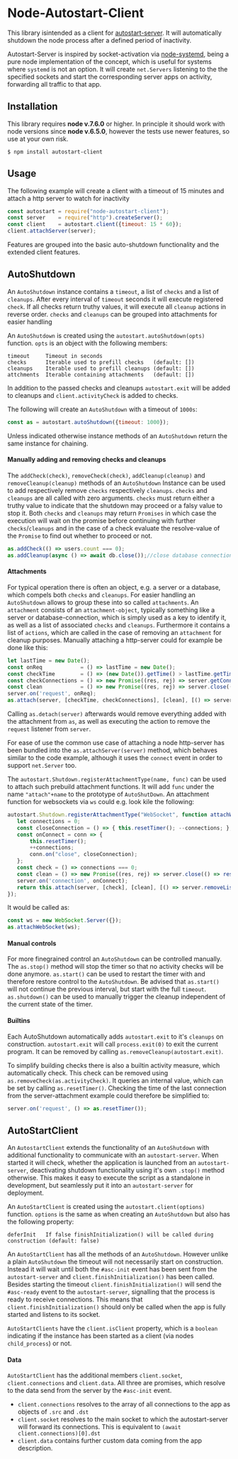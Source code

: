 # Node-Autostart-Client
This library isintended as a client for [autostart-server](https://npmjs.org/autostart-server). It will automatically shutdown the node process after a defined period of inactivity.

Autostart-Server is inspired by socket-activation via [node-systemd](https://github.com/rubenv/node-systemd), being a pure node implementation of the concept, which is useful for systems where ``systemd`` is not an option. It will create ``net.Servers`` listening to the the specified sockets and start the corresponding server apps on activity, forwarding all traffic to that app. 

## Installation
This library requires __node v.7.6.0__ or higher. In principle it should work with node versions since __node v.6.5.0__, however the tests use newer features, so use at your own risk.

```
$ npm install autostart-client
```

## Usage

The following example will create a client with a timeout of 15 minutes and attach a http server to watch for inactivity

```js
const autostart = require("node-autostart-client");
const server    = require("http").createServer();
const client    = autostart.client({timeout: 15 * 60});
client.attachServer(server);
```

Features are grouped into the basic auto-shutdown functionality and the extended client features.

## AutoShutdown
An ``AutoShutdown`` instance contains a ``timeout``, a list of ``checks`` and a list of ``cleanups``. After every interval of ``timeout`` seconds it will execute registered ``check``. If all checks return truthy values, it will execute all ``cleanup`` actions in reverse order. ``checks`` and ``cleanups`` can be grouped into attachments for easier handling

An ``AutoShutdown`` is created using the ``autostart.autoShutdown(opts)`` function. ``opts`` is an object with the following members:
```
timeout     Timeout in seconds
checks      Iterable used to prefill checks   (default: [])
cleanups    Iterable used to prefill cleanups (default: []) 
attchments  Iterable containing attachments   (default: [])
```
In addition to the passed checks and cleanups ``autostart.exit`` will be added to cleanups and ``client.activityCheck`` is added to checks.

The following will create an ``AutoShutdown`` with a timeout of ``1000s``:
 
```js
const as = autostart.autoShutdown({timeout: 1000});
```

Unless indicated otherwise instance methods of an ``AutoShutdown`` return the same instance for chaining.

#### Manually adding and removing checks and cleanups
The ``addCheck(check)``, ``removeCheck(check)``, ``addCleanup(cleanup)`` and ``removeCleanup(cleanup)`` methods of an ``AutoShutdown`` Instance can be used to add respectively remove ``checks`` respectively ``cleanups``. ``checks`` and ``cleanups`` are all called with zero arguments. ``checks`` must return either a truthy value to indicate that the shutdown may proceed or a falsy value to stop it. Both ``checks`` and ``cleanups`` may return ``Promises`` in which case the execution will wait on the promise before continuing with further ``checks``/``cleanups`` and in the case of a check evaluate the resolve-value of the ``Promise`` to find out whether to proceed or not.  

```js
as.addCheck(() => users.count === 0);
as.addCleanup(async () => await db.close());//close database connection
```

#### Attachments
For typical operation there is often an object, e.g. a server or a database, which compels both ``checks`` and ``cleanups``. For easier handling an ``AutoShutdown`` allows to group these into so called ``attachments``. An ``attachment`` consists of an ``attachment-object``, typically something like a server or database-connection, which is simply used as a key to identify it, as well as a list of associated ``checks`` and ``cleanups``. Furthermore it contains a list of ``actions``, which are called in the case of removing an ``attachment`` for cleanup purposes. Manually attaching a http-server could for example be done like this:

 ```js
 let lastTime = new Date();
const onReq            = () => lastTime = new Date();
const checkTime        = () => (new Date()).getTime() > lastTime.getTime() + 15 * 60 * 1000;
const checkConnections = () => new Promise((res, rej) => server.getConnections((err, cnt) => res(!err && cnt === 0)));
const clean            = () => new Promise((res, rej) => server.close(() => res()));
server.on('request', onReq);
as.attach(server, [checkTime, checkConnections], [clean], [() => server.removeListener("request", onReq)]);
 ```
 
Calling ``as.detach(server)`` afterwards would remove everything added with the attachment from ``as``, as well as executing the action to remove the ``request`` listener from ``server``.

For ease of use the common use case of attaching a node http-server has been bundled into the ``as.attachServer(server)`` method, which behaves similar to the code example, although it uses the ``connect`` event in order to support ``net.Server`` too.

The ``autostart.Shutdown.registerAttachmentType(name, func)`` can be used to attach such prebuild attachment functions. It will add ``func`` under the name ``"attach"+name`` to the prototype of ``AutoShutDown``. An attachment function for websockets via ``ws`` could e.g. look kile the following:

```js
autostart.Shutdown.registerAttachmentType("WebSocket", function attachWebSocket(server) {
   let connections = 0;
   const closeConnection = () => { this.resetTimer(); --connections; };
   const onConnect = conn => {
       this.resetTimer();
       ++connections;
       conn.on("close", closeConnection);
   };
   const check = () => connections === 0;
   const clean = () => new Promise((res, rej) => server.close(() => res()));
   server.on('connection', onConnect);
   return this.attach(server, [check], [clean], [() => server.removeListener('connection', onConnect)]);
});
```

It would be called as:
```js
const ws = new WebSocket.Server({});
as.attachWebSocket(ws);
```



 
#### Manual controls
For more finegrained control an ``AutoShutdown`` can be controlled manually. The ``as.stop()`` method will stop the timer so that no activity checks will be done anymore. ``as.start()`` can be used to restart the timer with and therefore restore control to the ``AutoShutdown``. Be advised that ``as.start()`` will not continue the previous interval, but start with the full ``timeout``. ``as.shutdown()`` can be used to manually trigger the cleanup independent of the current state of the timer.

#### Builtins
Each AutoShutdown automatically adds ``autostart.exit`` to it's ``cleanups`` on construction. ``autostart.exit`` will call ``process.exit(0)`` to exit the current program. It can be removed by calling ``as.removeCleanup(autostart.exit)``.

To simplify building checks there is also a builtin activity measure, which automatically check. This check can be removed using ``as.removeCheck(as.activityCheck)``. It queries an internal value, which can be set by calling ``as.resetTimer()``. Checking the time of the last connection from the server-attachment example could therefore be simplified to:
```js
server.on('request', () => as.resetTimer());
```

## AutoStartClient
An ``AutostartClient`` extends the functionality of an ``AutoShutdown`` with additional functionality to communicate with an ``autostart-server``. When started it will check, whether the application is launched from an ``autostart-server``, deactivating shutdown functionality using it's own ``.stop()`` method otherwise. This makes it easy to execute the script as a standalone in development, but seamlessly put it into an ``autostart-server`` for deployment.  

An ``AutoStartClient`` is created using the ``autostart.client(options)`` function. ``options`` is the same as when creating an ``AutoShutdown`` but also has the following property:
 ```
 deferInit   If false finishInitialization() will be called during construction (default: false)
 ```
 
 An ``AutoStartClient`` has all the methods of an ``AutoShutdown``. However unlike a plain ``AutoShutdown`` the timeout will not necessarily start on construction. Instead it will wait until both the ``#asc-init`` event has been sent from the ``autostart-server`` and ``client.finishInitialization()`` has been called. Besides starting the timeout ``client.finishInitialization()`` will send the ``#asc-ready`` event to the ``autostart-server``, signalling that the process is ready to receive connections. This means that ``client.finishInitialization()`` should only be called when the app is fully started and listens to its socket.
 
 ``AutoStartClients`` have the ``client.isClient`` property, which is a ``boolean`` indicating if the instance has been started as a client (via nodes ``child_process``) or not.
 
 #### Data
 ``AutoStartClient`` has the additional members ``client.socket``, ``client.connections`` and ``client.data``. All three are promises, which resolve to the data send from the server by the ``#asc-init`` event.

 * ``client.connections`` resolves to the array of all connections to the app as objects of ``.src`` and ``.dst``  
 * ``client.socket`` resolves to the main socket to which the autostart-server will forward its connections. This is equivalent to ``(await client.connections)[0].dst``
 * ``client.data`` contains further custom data coming from the app description.